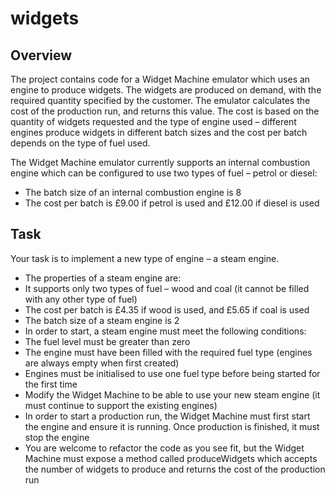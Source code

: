# widgets
## Overview
 The project contains code for a Widget Machine emulator which uses an engine to produce widgets.
 The widgets are produced on demand, with the required quantity specified by the customer. The emulator calculates the cost of the production run, and returns this value. The cost is based on the quantity of widgets requested and the type of engine used – different engines produce widgets in different batch sizes and the cost per batch depends on the type of fuel used.
 
 The Widget Machine emulator currently supports an internal combustion engine which can be configured to use two types of fuel – petrol or diesel:
 - The batch size of an internal combustion engine is 8
 - The cost per batch is £9.00 if petrol is used and £12.00 if diesel is used
## Task
 Your task is to implement a new type of engine – a steam engine.
 - The properties of a steam engine are:
 - It supports only two types of fuel – wood and coal (it cannot be filled with any other type of fuel)
 - The cost per batch is £4.35 if wood is used, and £5.65 if coal is used
 - The batch size of a steam engine is 2
 - In order to start, a steam engine must meet the following conditions:
 - The fuel level must be greater than zero
 - The engine must have been filled with the required fuel type (engines are always empty when first created)
 - Engines must be initialised to use one fuel type before being started for the first time
 - Modify the Widget Machine to be able to use your new steam engine (it must continue to support the existing engines)
 - In order to start a production run, the Widget Machine must first start the engine and ensure it is running. Once production is finished, it must stop the engine
 - You are welcome to refactor the code as you see fit, but the Widget Machine must expose a method called produceWidgets which accepts the number of widgets to produce and returns the cost of the production run
